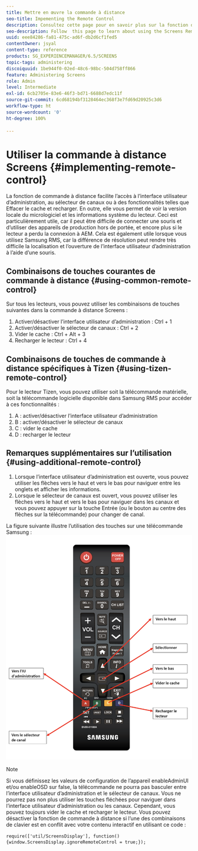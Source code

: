 ```yaml
---
title: Mettre en œuvre la commande à distance
seo-title: Impementing the Remote Control
description: Consultez cette page pour en savoir plus sur la fonction de commande à distance Screens.
seo-description: Follow  this page to learn about using the Screens Remote Control Feature.
uuid: eee84286-fa81-475c-ad6f-db2d6cf1fed5
contentOwner: jsyal
content-type: reference
products: SG_EXPERIENCEMANAGER/6.5/SCREENS
topic-tags: administering
discoiquuid: 1be944f0-02ed-48c6-98bc-504d758ff866
feature: Administering Screens
role: Admin
level: Intermediate
exl-id: 6cb2705e-83e6-46f3-bd71-6688d7edc11f
source-git-commit: 6cd68194bf3128464ec368f3e7fd69d20925c3d6
workflow-type: ht
source-wordcount: '0'
ht-degree: 100%

---
```


# Utiliser la commande à distance Screens  {#implementing-remote-control}

La fonction de commande à distance facilite l’accès à l’interface utilisateur d’administration, au sélecteur de canaux ou à des fonctionnalités telles que Effacer le cache et recharger. En outre, elle vous permet de voir la version locale du micrologiciel et les informations système du lecteur. Ceci est particulièrement utile, car il peut être difficile de connecter une souris et d’utiliser des appareils de production hors de portée, et encore plus si le lecteur a perdu la connexion à AEM. Cela est également utile lorsque vous utilisez Samsung RMS, car la différence de résolution peut rendre très difficile la localisation et l’ouverture de l’interface utilisateur d’administration à l’aide d’une souris.

## Combinaisons de touches courantes de commande à distance {#using-common-remote-control}

Sur tous les lecteurs, vous pouvez utiliser les combinaisons de touches suivantes dans la commande à distance Screens :

1. Activer/désactiver l’interface utilisateur d’administration : Ctrl + 1
1. Activer/désactiver le sélecteur de canaux : Ctrl + 2
1. Vider le cache : Ctrl + Alt + 3
1. Recharger le lecteur : Ctrl + 4

## Combinaisons de touches de commande à distance spécifiques à Tizen {#using-tizen-remote-control}

Pour le lecteur Tizen, vous pouvez utiliser soit la télécommande matérielle, soit la télécommande logicielle disponible dans Samsung RMS pour accéder à ces fonctionnalités :

1. A : activer/désactiver l’interface utilisateur d’administration
1. B : activer/désactiver le sélecteur de canaux
1. C : vider le cache
1. D : recharger le lecteur

## Remarques supplémentaires sur l’utilisation {#using-additional-remote-control}

1. Lorsque l’interface utilisateur d’administration est ouverte, vous pouvez utiliser les flèches vers le haut et vers le bas pour naviguer entre les onglets et afficher les informations.
1. Lorsque le sélecteur de canaux est ouvert, vous pouvez utiliser les flèches vers le haut et vers le bas pour naviguer dans les canaux et vous pouvez appuyer sur la touche Entrée (ou le bouton au centre des flèches sur la télécommande) pour changer de canal.

La figure suivante illustre l’utilisation des touches sur une télécommande Samsung :
![image](assets/tizen/remote.png)

>[!NOTE]
>Si vous définissez les valeurs de configuration de l’appareil enableAdminUI et/ou enableOSD sur false, la télécommande ne pourra pas basculer entre l’interface utilisateur d’administration et le sélecteur de canaux. Vous ne pourrez pas non plus utiliser les touches fléchées pour naviguer dans l’interface utilisateur d’administration ou les canaux. Cependant, vous pouvez toujours vider le cache et recharger le lecteur. Vous pouvez désactiver la fonction de commande à distance si l’une des combinaisons de clavier est en conflit avec votre contenu interactif en utilisant ce code :

```
require(['util/ScreensDisplay'], function() {window.ScreensDisplay.ignoreRemoteControl = true;}); 
```
